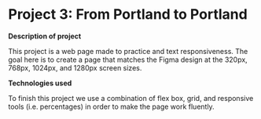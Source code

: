 # Project 3: From Portland to Portland



**Description of project**

This project is a web page made to practice and text responsiveness. The goal here is to create a page that matches the Figma design at the 320px, 768px, 1024px, and 1280px screen sizes.

**Technologies used**

To finish this project we use a combination of flex box, grid, and responsive tools (i.e. percentages) in order to make the page work fluently. 